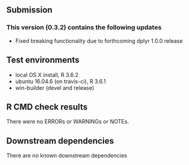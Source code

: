 ## Submission

### This version (0.3.2) contains the following updates

* Fixed breaking functionality due to forthcoming dplyr 1.0.0 release

## Test environments
* local OS X install, R 3.6.2
* ubuntu 16.04.6 (on travis-ci), R 3.6.1
* win-builder (devel and release)

## R CMD check results
There were no ERRORs or WARNINGs or NOTEs. 

## Downstream dependencies
There are no known downstream dependencies 


